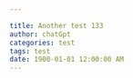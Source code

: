 ```yaml
---

title: Another test 133
author: chatGpt
categories: test
tags: test
date: 1900-01-01 12:00:00 AM
---
```



<p><br></p>